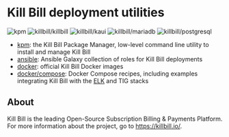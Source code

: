 # Kill Bill deployment utilities
![kpm](https://img.shields.io/maven-central/v/org.kill-bill.billing.installer/kpm?color=blue&label=kpm)
![killbill/killbill](https://img.shields.io/docker/v/killbill/killbill?color=blue&label=killbill%2Fkillbill)
![killbill/kaui](https://img.shields.io/docker/v/killbill/kaui?color=blue&label=killbill%2Fkaui)
![killbill/mariadb](https://img.shields.io/docker/v/killbill/mariadb?color=blue&label=killbill%2Fmariadb)
![killbill/postgresql](https://img.shields.io/docker/v/killbill/mariadb?color=blue&label=killbill%2Fpostgresql)

* [kpm](./kpm): the Kill Bill Package Manager, low-level command line utility to install and manage Kill Bill
* [ansible](./ansible): Ansible Galaxy collection of roles for Kill Bill deployments
* [docker](./docker): official Kill Bill Docker images
* [docker/compose](./docker/compose): Docker Compose recipes, including examples integrating Kill Bill with the [ELK](https://www.elastic.co/what-is/elk-stack) and TIG stacks

## About

Kill Bill is the leading Open-Source Subscription Billing & Payments Platform. For more information about the project, go to https://killbill.io/.
